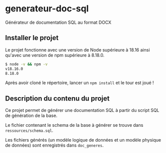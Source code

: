 # generateur-doc-sql
Générateur de documentation SQL au format DOCX

## Installer le projet
  Le projet fonctionne avec une version de Node supérieure à 18.16 ainsi qu'avec une version de npm supérieure à 8.18.0.
  ```sh
$ node -v && npm -v
v18.16.0
8.18.0
```
Après avoir cloné le répertoire, lancer un `npm install` et le tour est joué !

## Description du contenu du projet
Ce projet permet de générer une documentation SQL à partir du script SQL de génération de la base.

Le fichier contenant le schema de la base à générer se trouve dans `ressources/schema.sql`.

Les fichiers générés (un modèle logique de données et un modèle physique de données) sont enregistrés dans `doc_generes`.

